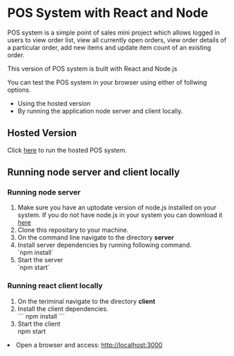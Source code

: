<h1>POS System with React and Node</h1>

<p>POS system is a simple point of sales mini project which allows logged in users to view order list, view all currently open orders, view order details of a particular order, add new items and update item count of an existing order.</p>

<p>This version of POS system is built with React and Node.js</p>

<p>You can test the POS system in your browser using either of follwing options.</p>
	<ul>
		<li>Using the hosted version</li>
		<li>By running the application node server and client locally.</li>
	</ul>

<h2> Hosted Version </h2>

<p> Click <a href="http://104.196.203.107:3000">here</a> to run the hosted POS system.

<h2> Running node server and client locally</h2>

<h3> Running node server</h3>
<ol>
<li>Make sure you have an uptodate version of node.js installed on your system. If you do not have node.js in your system you can download it <a href="https://nodejs.org/en/">here</a></li>

<li> Clone this repositary to your machine.</li>

<li> On the command line navigate to the directory <b>server</b></li>

<li>Install server dependencies by running following command.</li>
`npm install`


<li> Start the server</li>
`npm start`

</ol>

<h3> Running react client locally</h3>
<ol>
<li>On the teriminal navigate to the directory <b>client</b></li>

<li>Install the client dependencies.</li>
```
npm install
```



<li>Start the client</li>
    npm start

</ol>
<li> Open a browser and access: <a href="http://localhost:3000">http://localhost:3000 </a></li>


 	
	






 
